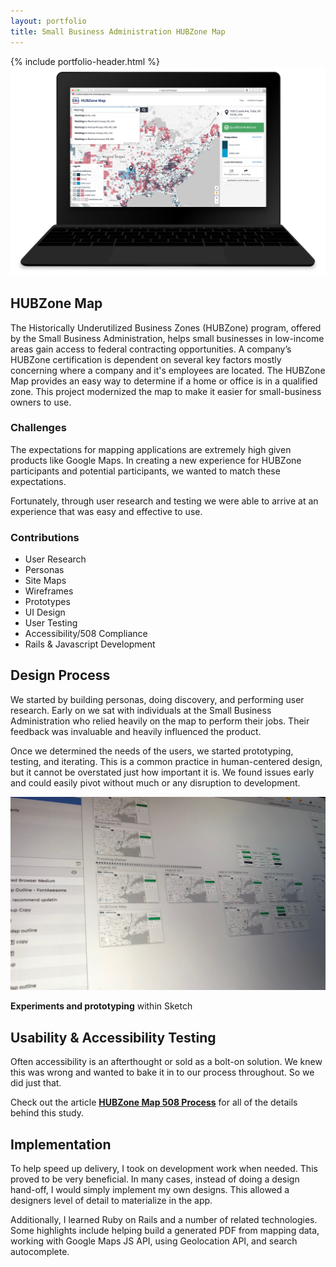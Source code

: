 ```yaml
---
layout: portfolio
title: Small Business Administration HUBZone Map
---
```

<div class="portfolio-item">
  <section>
  {% include portfolio-header.html %}
    <img src="/assets/img/portfolio/hubzone-mockup.png" alt="Screenshot of the Small Business Administration's HUBZone Map" class="thumb">
    <h1>HUBZone Map</h1>
    <p>The Historically Underutilized Business Zones (HUBZone) program, offered by the Small Business Administration, helps small businesses in low-income areas gain access to federal contracting opportunities. A company’s HUBZone certification is dependent on several key factors mostly concerning where a company and it's employees are located. The HUBZone Map provides an easy way to determine if a home or office is in a qualified zone. This project modernized the map to make it easier for small-business owners to use.</p>
    <div class="challenges">
      <div class="column--heavy">
        <h3>Challenges</h3>
        <p>The expectations for mapping applications are extremely high given products like Google Maps. In creating a new experience for HUBZone participants and potential participants, we wanted to match these expectations.</p>
        <p>Fortunately, through user research and testing we were able to arrive at an experience that was easy and effective to use.</p>
      </div>
      <div>
        <h3>Contributions</h3>
        <ul>
          <li>User Research</li>
          <li>Personas</li>
          <li>Site Maps</li>
          <li>Wireframes</li>
          <li>Prototypes</li>
          <li>UI Design</li>
          <li>User Testing</li>
          <li>Accessibility/508 Compliance</li>
          <li>Rails & Javascript Development</li>
        </ul>
      </div>
    </div>
  </section>
  <section>
    <h2>Design Process</h2>
    <p>We started by building personas, doing discovery, and performing user research. Early on we sat with individuals at the Small Business Administration who relied heavily on the map to perform their jobs. Their feedback was invaluable and heavily influenced the product.</p>
    <p>Once we determined the needs of the users, we started prototyping, testing, and iterating. This is a common practice in human-centered design, but it cannot be overstated just how important it is. We found issues early and could easily pivot without much or any disruption to development.</p>
    <img src="/assets/img/portfolio/hubzone-experiments.jpg" alt="Photo of the Sketch UI Design tool with UI design mockups of the HUBZone Map">
    <p class="picture-caption"><strong>Experiments and prototyping</strong> within Sketch</p>
  </section>
  <section>
    <h2>Usability & Accessibility Testing</h2>
    <p>Often accessibility is an afterthought or sold as a bolt-on solution. We knew this was wrong and wanted to bake it in to our process throughout. So we did just that.</p>
    <p>Check out the article <a href="http://fearless.tech/blog/2017/06/06/case-study-hubzone-map-508-process"><strong>HUBZone Map 508 Process</strong></a> for all of the details behind this study.</p>
  </section>
  <section>
    <h2>Implementation</h2>
    <p>To help speed up delivery, I took on development work when needed. This proved to be very beneficial. In many cases, instead of doing a design hand-off, I would simply implement my own designs. This allowed a designers level of detail to materialize in the app.</p>
    <p>Additionally, I learned Ruby on Rails and a number of related technologies. Some highlights include helping build a generated PDF from mapping data, working with Google Maps JS API, using Geolocation API, and search autocomplete.</p>
  </section>
</div>
